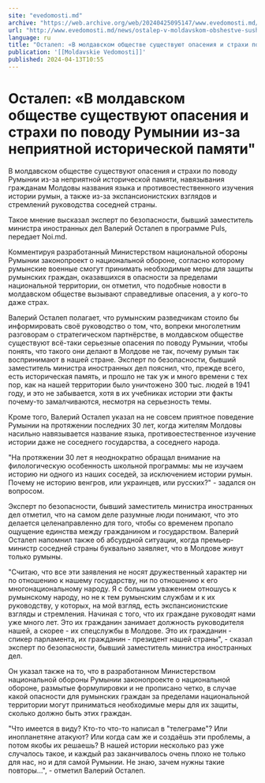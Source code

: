 ```yaml
---
site: "evedomosti.md"
archive: "https://web.archive.org/web/20240425095147/www.evedomosti.md/news/ostalep-v-moldavskom-obshestve-sushestvuyut-opaseniya-i-stra"
url: "http://www.evedomosti.md/news/ostalep-v-moldavskom-obshestve-sushestvuyut-opaseniya-i-stra"
language: ru
title: "Осталеп: «В молдавском обществе существуют опасения и страхи по поводу Румынии из-за неприятной исторической памяти\""
publication: '[[Moldavskie Vedomosti]]'
published: 2024-04-13T10:55
---
```


# Осталеп: «В молдавском обществе существуют опасения и страхи по поводу Румынии из-за неприятной исторической памяти"

В молдавском обществе существуют опасения и страхи по поводу Румынии из-за неприятной исторической памяти, навязывания гражданам Молдовы названия языка и противоестественного изучения истории румын, а также из-за экспансионистских взглядов и стремлений руководства соседней страны.

Такое мнение высказал эксперт по безопасности, бывший заместитель министра иностранных дел Валерий Осталеп в программе Puls, передает Noi.md.

Комментируя разработанный Министерством национальной обороны Румынии законопроект о национальной обороне, согласно которому румынские военные смогут принимать необходимые меры для защиты румынских граждан, оказавшихся в опасности за пределами национальной территории, он отметил, что подобные новости в молдавском обществе вызывают справедливые опасения, а у кого-то даже страх.

Валерий Осталеп полагает, что румынским разведчикам стоило бы информировать своё руководство о том, что, вопреки многолетним разговорам о стратегическом партнёрстве, в молдавском обществе существуют всё-таки серьезные опасения по поводу Румынии, чтобы понять, что такого они делают в Молдове не так, почему румын так воспринимают в нашей стране. Эксперт по безопасности, бывший заместитель министра иностранных дел пояснил, что, прежде всего, есть историческая память, и прошло не так уж и много времени с тех пор, как на нашей территории было уничтожено 300 тыс. людей в 1941 году, и это не забывается, хотя в их учебниках истории эти факты почему-то замалчиваются, несмотря на серьезность темы.

Кроме того, Валерий Осталеп указал на не совсем приятное поведение Румынии на протяжении последних 30 лет, когда жителям Молдовы насильно навязывается название языка, противоестественное изучение истории даже не соседнего государства, а соседнего народа.

"На протяжении 30 лет я неоднократно обращал внимание на филологическую особенность школьной программы: мы не изучаем историю ни одного из наших соседей, за исключением истории румын. Почему не историю венгров, или украинцев, или русских?" - задался он вопросом.

Эксперт по безопасности, бывший заместитель министра иностранных дел отметил, что на самом деле разумные люди понимают, что это делается целенаправленно для того, чтобы со временем пропало ощущение единства между гражданином и государством. Валерий Осталеп напомнил также об абсурдной ситуации, когда премьер-министр соседней страны буквально заявляет, что в Молдове живут только румыны.

"Считаю, что все эти заявления не носят дружественный характер ни по отношению к нашему государству, ни по отношению к его многонациональному народу. Я с большим уважением отношусь к румынскому народу, но не к тем румынским службам и к их руководству, у которых, на мой взгляд, есть экспансионистские взгляды и стремления. Начиная с того, что их граждане руководят нами уже много лет. Это их гражданин занимает должность руководителя нашей, а скорее - их спецслужбы в Молдове. Это их гражданин - спикер парламента, их гражданин - президент нашей страны", - сказал эксперт по безопасности, бывший заместитель министра иностранных дел.

Он указал также на то, что в разработанном Министерством национальной обороны Румынии законопроекте о национальной обороне, размытые формулировки и не прописано четко, в случае какой опасности для румынских граждан за пределами национальной территории могут приниматься необходимые меры для их защиты, сколько должно быть этих граждан.

"Что имеется в виду? Кто-то что-то написал в "телеграме"? Или инопланетяне атакуют? Или когда сам же и создаёшь эти проблемы, а потом якобы их решаешь? В нашей истории несколько раз уже случалось такое, и каждый раз заканчивалось очень плохо не только для нас, но и для самой Румынии. Не знаю, зачем нужны такие повторы...", - отметил Валерий Осталеп.